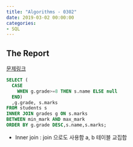 ```yaml
---
title: "Algorithms - 0302"
date: 2019-03-02 00:00:00
categories:
- SQL
---
```


## The Report
[문제링크](https://www.hackerrank.com/challenges/the-report/problem)

```sql
SELECT (
  CASE
    WHEN g.grade>=8 THEN s.name ELSE null
  END)
  ,g.grade, s.marks
FROM students s
INNER JOIN grades g ON s.marks
BETWEEN min_mark AND max_mark
ORDER BY g.grade DESC,s.name,s.marks;
```

- Inner join : join 으로도 사용함 a, b 테이블 교집합
